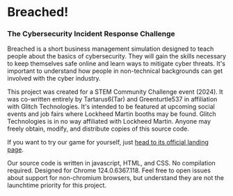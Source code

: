 # Breached!
### The Cybersecurity Incident Response Challenge
Breached is a short business management simulation designed to teach people about the basics of cybersecurity. They will gain the skills necessary to keep themselves safe online and learn ways to mitigate cyber threats. It's important to understand how people in non-technical backgrounds can get involved with the cyber industry.

This project was created for a STEM Community Challenge event (2024). It was co-written entirely by Tartarus6(Tar) and Greenturtle537 in affiliation with Glitch Technologies. It's intended to be featured at upcoming social events and job fairs where Lockheed Martin booths may be found. Glitch Technologies is in no way affiliated with Lockheed Martin. Anyone may freely obtain, modify, and distribute copies of this source code. 

If you want to try our game for yourself, just [head to its official landing page](http://glitchtech.top/breached).

Our source code is written in javascript, HTML, and CSS. No compilation required. Designed for Chrome 124.0.6367.118. Feel free to open issues about support for non-chromium browsers, but understand they are not the launchtime priority for this project.